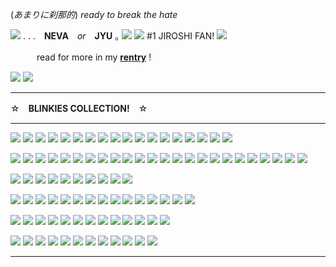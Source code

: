 (*あまりに刹那的*) *ready to break the hate* 

![](https://media.discordapp.net/attachments/1049607541274968124/1065435476246413332/image0.gif) . . .　**NEVA**　*or*　**JYU**  ｡ ![](https://files.catbox.moe/fomg3y.gif)
 ![](https://i.imgur.com/800jEql.gif)  #1 JIROSHI FAN! ![](https://i.imgur.com/800jEql.gif)

　　　read for more in my **[rentry](https://rentry.co/NARCISSISTCRYBABY)** !

![](https://media.discordapp.net/attachments/1188072799303118859/1188093578115829810/chpic.su_-_Hypmic_chibi_023_1.png?ex=6599455e&is=6586d05e&hm=64567c5954178983f7ec96c4a7f78f29bb5f3935517101ece7f67df09f70e6bc&=&format=webp&quality=lossless&width=273&height=273) ![](https://media.discordapp.net/attachments/1188072799303118859/1188093354710421514/chpic.su_-_Hypmic_chibi_016.png?ex=65994529&is=6586d029&hm=d70ea70083cd7599e87f2070a82b34086613152ff6c98f71bdfa60bbefcec889&=&format=webp&quality=lossless&width=273&height=273)

***

☆　**BLINKIES COLLECTION!**　☆

***

![](https://media.discordapp.net/attachments/1188072799303118859/1188072922603073536/one.gif?ex=65993222&is=6586bd22&hm=5c7f90148b664130df2d6154334b3d1663599ad9c45dd3371a386ec63f4741e6&=) ![](https://media.discordapp.net/attachments/1188072799303118859/1188073200219848804/two.gif?ex=65993264&is=6586bd64&hm=4e1852ed631edf8c086a7bc5b82c8df1360349d0cb680ef1c3c3c92ca6e9c814&=) ![](https://media.discordapp.net/attachments/1188072799303118859/1188073373809512508/three.gif?ex=6599328d&is=6586bd8d&hm=dae0491ec775a5918caa2bca5d351b1f11153bc80f421aaea5b5810e57310e72&=) ![](https://graphic.neocities.org/blinki3.gif) ![](https://media.discordapp.net/attachments/1188072799303118859/1188073487202529300/EEK.gif?ex=659932a8&is=6586bda8&hm=883c14eafa6982df7695cd111538bcfe6423705803e354b308cdc834de9e0838&=) ![](https://ugleeblinkie.carrd.co/assets/images/image41.gif?v01485035087951) ![](https://gifcity.carrd.co/assets/images/gallery93/171c273c.gif?v=7421cb56) ![](https://graphic.neocities.org/tumblr_inline_pgju27ApAs1woetw2_500.gif) ![](https://gifcity.carrd.co/assets/images/gallery23/d6d45d61.gif?v=7421cb56) ![](https://gifcity.carrd.co/assets/images/gallery23/5766b117.gif?v=7421cb56) ![](https://gifcity.carrd.co/assets/images/gallery23/37a9f40c.png?v=7421cb56) ![](https://gifcity.carrd.co/assets/images/gallery23/95fa12b0.gif?v=7421cb56) ![](https://gifcity.carrd.co/assets/images/gallery23/e5475b61.gif?v=7421cb56) ![](https://graphic.neocities.org/1e85df26-261e-4caf-a6fb-0eb6cc390443.gif) ![](https://y2k.neocities.org/blinkiez/1289276cej2kymrha.gif) ![](https://y2k.neocities.org/blinkiez/h722.gif) ![](https://64.media.tumblr.com/7cacc158fec8d2d2b3f451426151ba66/78c75168f9ef587b-16/s250x400/faa4fb006c83106210ee4698d43059e261a71d86.gifv) ![](https://64.media.tumblr.com/c1afa78fbdf9af4e4925edc137cd19c7/a475e77a703ba1e3-e6/s250x400/43c51661fc82933c47773a037a63d157c7c88cdf.gifv)

![](https://images-wixmp-ed30a86b8c4ca887773594c2.wixmp.com/f/5288aadd-fd59-45a5-925e-1bd7487027a5/des25yg-ec8d36a7-0724-4a3e-a7e4-52a0b135924b.gif?token=eyJ0eXAiOiJKV1QiLCJhbGciOiJIUzI1NiJ9.eyJzdWIiOiJ1cm46YXBwOjdlMGQxODg5ODIyNjQzNzNhNWYwZDQxNWVhMGQyNmUwIiwiaXNzIjoidXJuOmFwcDo3ZTBkMTg4OTgyMjY0MzczYTVmMGQ0MTVlYTBkMjZlMCIsIm9iaiI6W1t7InBhdGgiOiJcL2ZcLzUyODhhYWRkLWZkNTktNDVhNS05MjVlLTFiZDc0ODcwMjdhNVwvZGVzMjV5Zy1lYzhkMzZhNy0wNzI0LTRhM2UtYTdlNC01MmEwYjEzNTkyNGIuZ2lmIn1dXSwiYXVkIjpbInVybjpzZXJ2aWNlOmZpbGUuZG93bmxvYWQiXX0.Oad44JtfW8JA_cFCy1VVB1TJ7KDvnif-7iM9N-BZZQo) ![](https://images-wixmp-ed30a86b8c4ca887773594c2.wixmp.com/f/5288aadd-fd59-45a5-925e-1bd7487027a5/depnwb2-d403467f-d4ce-4f44-91e9-0b8a02d853d5.gif?token=eyJ0eXAiOiJKV1QiLCJhbGciOiJIUzI1NiJ9.eyJzdWIiOiJ1cm46YXBwOjdlMGQxODg5ODIyNjQzNzNhNWYwZDQxNWVhMGQyNmUwIiwiaXNzIjoidXJuOmFwcDo3ZTBkMTg4OTgyMjY0MzczYTVmMGQ0MTVlYTBkMjZlMCIsIm9iaiI6W1t7InBhdGgiOiJcL2ZcLzUyODhhYWRkLWZkNTktNDVhNS05MjVlLTFiZDc0ODcwMjdhNVwvZGVwbndiMi1kNDAzNDY3Zi1kNGNlLTRmNDQtOTFlOS0wYjhhMDJkODUzZDUuZ2lmIn1dXSwiYXVkIjpbInVybjpzZXJ2aWNlOmZpbGUuZG93bmxvYWQiXX0.oKu5pIr3kX2UNrrmgN4Q6gF1s-m3jpevfZ2_AIyvIS0) ![](https://images-wixmp-ed30a86b8c4ca887773594c2.wixmp.com/f/5288aadd-fd59-45a5-925e-1bd7487027a5/depitwv-76976fc3-3f5b-4a0f-a115-1da15534bc20.gif?token=eyJ0eXAiOiJKV1QiLCJhbGciOiJIUzI1NiJ9.eyJzdWIiOiJ1cm46YXBwOjdlMGQxODg5ODIyNjQzNzNhNWYwZDQxNWVhMGQyNmUwIiwiaXNzIjoidXJuOmFwcDo3ZTBkMTg4OTgyMjY0MzczYTVmMGQ0MTVlYTBkMjZlMCIsIm9iaiI6W1t7InBhdGgiOiJcL2ZcLzUyODhhYWRkLWZkNTktNDVhNS05MjVlLTFiZDc0ODcwMjdhNVwvZGVwaXR3di03Njk3NmZjMy0zZjViLTRhMGYtYTExNS0xZGExNTUzNGJjMjAuZ2lmIn1dXSwiYXVkIjpbInVybjpzZXJ2aWNlOmZpbGUuZG93bmxvYWQiXX0.XNSlm6OfS4wg_pCn0o84GhqsghU36HA0wpS6e3SbZRE) ![](https://twigbranch.carrd.co/assets/images/gallery19/ba7c784a.gif?v06786326821951) ![](https://twigbranch.carrd.co/assets/images/gallery14/edcb04ee.gif?v06786326821951) ![](https://ugleeblinkie.carrd.co/assets/images/image25.gif?v01485035087951) ![](https://gifcity.carrd.co/assets/images/gallery14/b39012ed.gif?v=7421cb56) ![](https://gifcity.carrd.co/assets/images/gallery14/94d8a931.gif?v=7421cb56) ![](https://gifcity.carrd.co/assets/images/gallery14/aeef5624.gif?v=7421cb56) ![](https://gifcity.carrd.co/assets/images/gallery14/8a11528e.gif?v=7421cb56) ![](https://gifcity.carrd.co/assets/images/gallery14/a11f2934.gif?v=7421cb56) ![](https://supplies.ju.mp/assets/images/gallery07/10c843ae.gif?v=6a50b904) ![](https://supplies.ju.mp/assets/images/gallery07/dd2b3c5b.gif?v=6a50b904) ![](https://ugleeblinkie.carrd.co/assets/images/image27.gif?v01485035087951) ![](https://ugleeblinkie.carrd.co/assets/images/image09.gif?v01485035087951) ![](https://graphic.neocities.org/9ab9a63e-f58a-4fa3-9c2e-615cf0323adb.gif) ![](https://y2k.neocities.org/blinkiez/vi16.gif) ![](https://y2k.neocities.org/blinkiez/252731rd2czu7vk5.gif) ![](https://gifcity.carrd.co/assets/images/gallery14/e72c8840.gif?v=7421cb56) ![](https://gifcity.carrd.co/assets/images/gallery14/5f7f6125.gif?v=7421cb56) ![](https://gifcity.carrd.co/assets/images/gallery14/d8c367c0.gif?v=7421cb56) ![](https://64.media.tumblr.com/68580a8b0fdf94a757335deff313cc9d/b4efadd60ae6c6cc-e3/s250x400/82f83b5e49050cac0cfcc331b56d9596239657ee.gifv) ![](https://64.media.tumblr.com/67be177c10d8910d7f3de36ec1758dee/6f9e7505f82bc822-03/s250x400/86460bb99382f4779fbc69b3114855c1d1bfe7f2.gifv) ![](https://64.media.tumblr.com/bb8140d2e8a35e966d23a38fff047677/3558b906d3e28e70-46/s250x400/47951ca3fc6c70ce01a67bc55209bf8d2a58c697.gifv)

![](https://64.media.tumblr.com/ef247b979d235431bd8851cf2c77ae1f/2b4137326e3418cc-46/s250x400/1b6aa00303ee6b508ce2a5b46df6b8e2c4312b9a.gifv) ![](https://64.media.tumblr.com/dee1644641bed7395ebecd74c5de2d1e/adfc9f5dc76702f0-b0/s250x400/92b7b7c6c8c092889e54d9ef50c180f8578d49de.gifv) ![](https://64.media.tumblr.com/fe9b382d478aef02e82cfe3572c000d0/c308eb2d3c2d99ca-cf/s250x400/d625698bb99d102d3b2b190d9c36532b49ef0a64.gifv) ![](https://64.media.tumblr.com/53619dfe5378aab2fbc42610e6c138a0/09a8607fc1fcb81c-6b/s250x400/8e5b9d860371a4e2597a6b51b9d28f9a7a5fbb12.gifv) ![](https://64.media.tumblr.com/751cb9ea9cc49568a4f43ed66e62a161/a475e77a703ba1e3-05/s250x400/746213e930d527e1e846363cbc637a2d64366428.gifv) ![](https://64.media.tumblr.com/d4ea48418a10dedc9b0c3451abcc9896/af8b80e36e0ae1c1-2a/s250x400/f1e48bff84358739b7c490a2e9d341e954d5196c.gifv) ![](https://web-mine.neocities.org/blinkies/does%20this%20annoy%20you.gif) ![](https://twigbranch.carrd.co/assets/images/gallery13/832dd522.gif?v06786326821951) ![](https://gifcity.carrd.co/assets/images/gallery171/f154929f.gif?v=7421cb56) ![](https://gifcity.carrd.co/assets/images/gallery16/fa630ada.gif?v=7421cb56) 

![](https://ugleeblinkie.carrd.co/assets/images/image28.gif?v01485035087951) ![](https://gifcity.carrd.co/assets/images/gallery17/f0db10c6.gif?v=7421cb56) ![](https://funshinesblinkies.carrd.co/assets/images/gallery05/3ec563af.gif?v=faca5e6c) ![](https://gifcity.carrd.co/assets/images/gallery17/e70860b4.jpg?v=7421cb56) ![](https://gifcity.carrd.co/assets/images/gallery17/c587b2cd.gif?v=7421cb56) ![](https://gifcity.carrd.co/assets/images/gallery17/f498a65b.gif?v=7421cb56) ![](https://graphic.neocities.org/54fdd27d-2637-4b20-b07c-ea9094e2b6e6.gif) ![](https://y2k.neocities.org/blinkiez/newbatch/tumblr_pash9iqtin1wba83ho1_250.gif) ![](https://biscuit.crd.co/assets/images/gallery80/4edc0125.gif?v=ca0f6e9d) ![](https://64.media.tumblr.com/c246b9b6bb98a72365e44ada907d840a/77711b58b380244a-75/s250x400/f0ac1a2f131c0af91d40a1092f8ce4f08ed02cb6.gifv) ![](https://64.media.tumblr.com/fe63dee2fc8d93ad85a9f4a482247607/798135f7770bc806-81/s250x400/bbe4d70550b546db89a8201d77126adc9a1e4eae.gifv) ![](https://64.media.tumblr.com/fc9477af72d0caf4a69fead9732d41f0/34f9c7da92c1a9b5-cc/s250x400/8f1fa54b0c31a0f182d7f052259004e401d8355d.gifv) ![](https://funshinesblinkies.carrd.co/assets/images/gallery02/75d272a9.gif?v=faca5e6c) ![](https://funshinesblinkies.carrd.co/assets/images/gallery04/0db8e053.gif?v=faca5e6c) ![](https://ugleeblinkie.carrd.co/assets/images/image37.gif?v01485035087951)

![](https://gifcity.carrd.co/assets/images/gallery18/cb0f5b2c.gif?v=7421cb56) ![](https://gifcity.carrd.co/assets/images/gallery18/bc8e5f0f.gif?v=7421cb56) ![](https://gifcity.carrd.co/assets/images/gallery18/33b6e7f8.gif?v=7421cb56) ![](https://gifcity.carrd.co/assets/images/gallery18/c6e03148.gif?v=7421cb56) ![](https://graphic.neocities.org/tumblr_oudjk6CHwe1vzpsxto3_250.gif) ![](https://64.media.tumblr.com/2ccaa825c6406897c6f19f07c2b82628/97a1e3441cbf5a23-82/s250x400/aece89f21c95aa37c4204d12827928f68081dfdd.gifv) ![](https://64.media.tumblr.com/bfb1856779ff2762206d8e424ce21689/68e393feeeee9c91-1e/s250x400/6051b51ad5bad75a7bb79da9c24df162e54b4212.gifv) ![](https://64.media.tumblr.com/0fa3464d97035f4c062a732175691069/0c112bcbfaf9b285-0f/s250x400/bd8e408a3112260c40e30bfafaf3be531a176c8f.gifv) ![](https://64.media.tumblr.com/3b5caecc0994508720954b342b6c58a6/567275f7ff399e52-68/s250x400/c599fce5c79e4286fa59baaa822cbb265901567b.gifv) ![](https://64.media.tumblr.com/a6f3ebcfd24c6edd3a8da2e540337ed8/2bbb52212c4c0cfa-a6/s250x400/262b8a6e3195fadff62482384d49f3454bf5443e.gifv) ![](https://64.media.tumblr.com/425ce5a67cb585ab866cea59735dfe8a/2bbb52212c4c0cfa-7f/s250x400/da6d6d5e19aa0d2930e77e387adf7a8546f03874.gifv) ![](https://media.discordapp.net/attachments/1188072799303118859/1188079563524288523/blinkiesCafe-3A.gif?ex=65993851&is=6586c351&hm=bdfcc183f8c38952ec0ef48151c57a88235bbcb02a743724d0ed3d0ae82a4e29&=) ![](https://gifcity.carrd.co/assets/images/gallery18/57a86362.gif?v=7421cb56)

![](https://gifcity.carrd.co/assets/images/gallery20/1852faa8.gif?v=7421cb56) ![](https://graphic.neocities.org/insomniacblinkie.gif) ![](https://gifcity.carrd.co/assets/images/gallery20/d9c6c78a.gif?v=7421cb56) ![](https://gifcity.carrd.co/assets/images/gallery20/8d6b592f.gif?v=7421cb56) ![](https://gifcity.carrd.co/assets/images/gallery20/7aa6620b.gif?v=7421cb56) ![](https://ugleeblinkie.carrd.co/assets/images/image61.gif?v01485035087951) ![](https://ugleeblinkie.carrd.co/assets/images/image17.gif?v01485035087951) ![](https://gifcity.carrd.co/assets/images/gallery20/f8d212ac.gif?v=7421cb56) ![](https://gifcity.carrd.co/assets/images/gallery20/99451b42.gif?v=7421cb56) ![](https://ugleeblinkie.carrd.co/assets/images/image56.gif?v01485035087951) ![](https://graphic.neocities.org/an5.gif) ![](https://64.media.tumblr.com/4ac55051ec4baabca2e7956f245b4252/97a1e3441cbf5a23-a2/s250x400/46a9cdb0f576c0a900d1e442d9e7cfaa5c5099cf.gifv)

***
